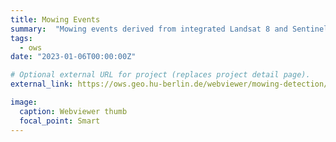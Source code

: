 ```yaml
---
title: Mowing Events
summary:  "Mowing events derived from integrated Landsat 8 and Sentinel-2 time series at a spatial resolution of 10 m for the years 2017 - 2020."
tags:
  - ows
date: "2023-01-06T00:00:00Z"

# Optional external URL for project (replaces project detail page).
external_link: https://ows.geo.hu-berlin.de/webviewer/mowing-detection/index.html

image:
  caption: Webviewer thumb
  focal_point: Smart
---
```

